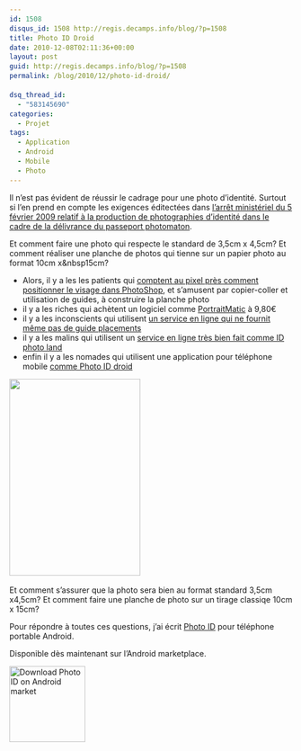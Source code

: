 ```yaml
---
id: 1508
disqus_id: 1508 http://regis.decamps.info/blog/?p=1508
title: Photo ID Droid
date: 2010-12-08T02:11:36+00:00
layout: post
guid: http://regis.decamps.info/blog/?p=1508
permalink: /blog/2010/12/photo-id-droid/

dsq_thread_id:
  - "583145690"
categories:
  - Projet
tags:
  - Application
  - Android
  - Mobile
  - Photo
---
```

Il n’est pas évident de réussir le cadrage pour une photo d’identité. Surtout si l’en prend en compte les exigences éditectées dans [l’arrêt ministériel du 5 février 2009 relatif à la production de photographies d’identité dans le cadre de la délivrance du passeport photomaton](http://www.legifrance.gouv.fr/affichTexte.do?cidTexte=JORFTEXT000020246797&categorieLien=id).

Et comment faire une photo qui respecte le standard de 3,5cm x 4,5cm? Et comment réaliser une planche de photos qui tienne sur un papier photo au format 10cm x&nbsp15cm?

  * Alors, il y a les les patients qui [comptent au pixel près comment positionner le visage dans PhotoShop](http://www.dpchallenge.com/tutorial.php?TUTORIAL_ID=22), et s’amusent par copier-coller et utilisation de guides, à construire la planche photo
  * il y a les riches qui achètent un logiciel comme [PortraitMatic](http://fr.ceroce.com/portraimatic/) à 9,80€
  * il y a les inconscients qui utilisent [un service en ligne qui ne fournit même pas de guide placements](http://www.tranquille.ch/les-photos-didentite-photomaton-en-ligne-gratuit/vos-photos-passeport) 
  * il y a les malins qui utilisent un [service en ligne très bien fait comme ID photo land](http://www.idphotoland.com/)
  * enfin il y a les nomades qui utilisent une application pour téléphone mobile [comme Photo ID droid](http://regis.decamps.info/blog/projects/photo-id-android/)


[<img src="/blog/wp-content/uploads/2010/12/device4-233x350.png" alt="" title="edit translate" width="233" height="350" class="alignright size-medium wp-image-1531" srcset="/blog/wp-content/uploads/2010/12/device4-233x350.png 233w, /blog/wp-content/uploads/2010/12/device4.png 320w" sizes="(max-width: 233px) 100vw, 233px" />](/blog/wp-content/uploads/2010/12/device4.png)

Et comment s’assurer que la photo sera bien au format standard 3,5cm x4,5cm? Et comment faire une planche de photo sur un tirage classiqe 10cm x 15cm?

Pour répondre à toutes ces questions, j’ai écrit [Photo ID](http://fr.androlib.com/android.application.info-decamps-droid-photoid-qDAzn.aspx "PhotoID droid - photo d'identité pour passport") pour téléphone portable Android.

Disponible dès maintenant sur l’Android marketplace.
  
<img src="http://chart.apis.google.com/chart?cht=qr&chs=135x135&chl=market%3a%2f%2fdetails%3fid%3dinfo.decamps.droid.photoid" width="135" height="135" title="Download Photo ID on Android market" />

